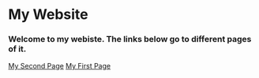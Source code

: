 <!DOCTYPE html>
<html lang="en">
<head>
	<meta charset="UTF-8">
	<title>My Website</title>
<body>
	<head>
		<h1>My Website</h1>
		<h3>Welcome to my webiste. The links below go to different pages of it.</h3>
	</head>
	<section>
		<a href="index.html">My Second Page</a>
		<a href="firstPage.html">My First Page</a>
	</section>
</body>
</html>
